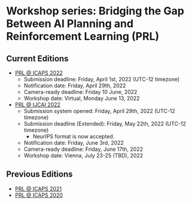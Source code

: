 # Workshop series: Bridging the Gap Between AI Planning and Reinforcement Learning (PRL)

## Current Editions

- [PRL @ ICAPS 2022](https://prl-theworkshop.github.io/prl2022-icaps/)
  * Submission deadline: Friday, April 1st, 2022 (UTC-12 timezone)
  * Notification date: Friday, April 29th, 2022
  * Camera-ready deadline: Friday 10 June, 2022
  * Workshop date: Virtual, Monday June 13, 2022
- [PRL @ IJCAI 2022](https://prl-theworkshop.github.io/prl2022-ijcai/)
  * Submission system opened: Friday, April 29th, 2022 (UTC-12 timezone)
  * Submission deadline (Extended): Friday, May 22th, 2022 (UTC-12 timezone)
    * NeurIPS format is now accepted.
  * Notification date: Friday, June 3rd, 2022
  * Camera-ready deadline: Friday, June 17th, 2022
  * Workshop date: Vienna, July 23-25 (TBD), 2022


## Previous Editions

- [PRL @ ICAPS 2021](https://prl-theworkshop.github.io/prl2021/)
- [PRL @ ICAPS 2020](https://prl-theworkshop.github.io/icaps20subpages.icaps-conference.org/workshops/prl/)
